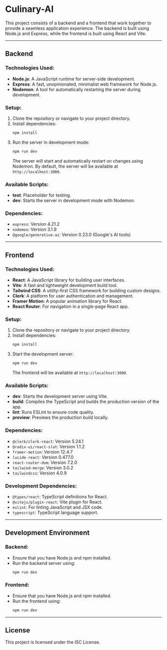 # Culinary-AI

This project consists of a backend and a frontend that work together to provide a seamless application experience. The backend is built using Node.js and Express, while the frontend is built using React and Vite.

---

## Backend

### Technologies Used:
- **Node.js**: A JavaScript runtime for server-side development.
- **Express**: A fast, unopinionated, minimalist web framework for Node.js.
- **Nodemon**: A tool for automatically restarting the server during development.

### Setup:

1. Clone the repository or navigate to your project directory.
2. Install dependencies:
   ```bash
   npm install
   ```
3. Run the server in development mode:
   ```bash
   npm run dev
   ```
   The server will start and automatically restart on changes using Nodemon. By default, the server will be available at `http://localhost:3000`.

### Available Scripts:
- **test**: Placeholder for testing.
- **dev**: Starts the server in development mode with Nodemon.

### Dependencies:
- `express`: Version 4.21.2
- `nodemon`: Version 3.1.9
- `@google/generative-ai`: Version 0.23.0 (Google's AI tools)

---

## Frontend

### Technologies Used:
- **React**: A JavaScript library for building user interfaces.
- **Vite**: A fast and lightweight development build tool.
- **Tailwind CSS**: A utility-first CSS framework for building custom designs.
- **Clerk**: A platform for user authentication and management.
- **Framer Motion**: A popular animation library for React.
- **React Router**: For navigation in a single-page React app.

### Setup:

1. Clone the repository or navigate to your project directory.
2. Install dependencies:
   ```bash
   npm install
   ```
3. Start the development server:
   ```bash
   npm run dev
   ```
   The frontend will be available at `http://localhost:3000`.

### Available Scripts:
- **dev**: Starts the development server using Vite.
- **build**: Compiles the TypeScript and builds the production version of the app.
- **lint**: Runs ESLint to ensure code quality.
- **preview**: Previews the production build locally.

### Dependencies:
- `@clerk/clerk-react`: Version 5.24.1
- `@radix-ui/react-slot`: Version 1.1.2
- `framer-motion`: Version 12.4.7
- `lucide-react`: Version 0.477.0
- `react-router-dom`: Version 7.2.0
- `tailwind-merge`: Version 3.0.2
- `tailwindcss`: Version 4.0.9

### Development Dependencies:
- `@types/react`: TypeScript definitions for React.
- `@vitejs/plugin-react`: Vite plugin for React.
- `eslint`: For linting JavaScript and JSX code.
- `typescript`: TypeScript language support.

---

## Development Environment

### Backend:
- Ensure that you have Node.js and npm installed.
- Run the backend server using:
  ```bash
  npm run dev
  ```

### Frontend:
- Ensure that you have Node.js and npm installed.
- Run the frontend using:
  ```bash
  npm run dev
  ```

---

## License
This project is licensed under the ISC License.
